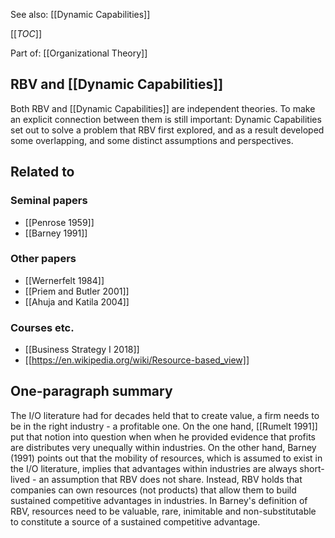 See also: [[Dynamic Capabilities]]

[[_TOC_]]

Part of: [[Organizational Theory]]

## RBV and [[Dynamic Capabilities]]

Both RBV and [[Dynamic Capabilities]] are independent theories. To make an explicit connection between them is still important: Dynamic Capabilities set out to solve a problem that RBV first explored, and as a result developed some overlapping, and some distinct assumptions and perspectives.

## Related to

### Seminal papers
* [[Penrose 1959]]
* [[Barney 1991]]

### Other papers
* [[Wernerfelt 1984]]
* [[Priem and Butler 2001]]
* [[Ahuja and Katila 2004]]

### Courses etc.
* [[Business Strategy I 2018]]
* [[https://en.wikipedia.org/wiki/Resource-based_view]]

## One-paragraph summary
The I/O literature had for decades held that to create value, a firm needs to be in the right industry - a profitable one. On the one hand, [[Rumelt 1991]] put that notion into question when when he provided evidence that profits are distributes very unequally within industries. On the other hand, Barney (1991) points out that the mobility of resources, which is assumed to exist in the I/O literature, implies that advantages within industries are always short-lived - an assumption that RBV does not share. Instead, RBV holds that companies can own resources (not products) that allow them to build sustained competitive advantages in industries. In Barney's definition of RBV, resources need to be valuable, rare, inimitable and non-substitutable to constitute a source of a sustained competitive advantage.
